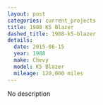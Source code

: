 ```yaml
---
layout: post
categories: current_projects
title: 1988 K5 Blazer
dashed_title: 1988-k5-blazer
details:
  date: 2015-06-15
  year: 1988
  make: Chevy
  model: K5 Blazer
  mileage: 120,000 miles
---
```

No description